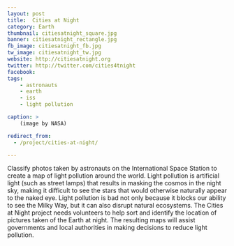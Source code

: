 ```yaml
---
layout: post
title:  Cities at Night
category: Earth
thumbnail: citiesatnight_square.jpg
banner: citiesatnight_rectangle.jpg
fb_image: citiesatnight_fb.jpg
tw_image: citiesatnight_tw.jpg
website: http://citiesatnight.org
twitter: http://twitter.com/cities4tnight
facebook:
tags:
    - astronauts
    - earth
    - iss
    - light pollution

caption: >
    (image by NASA)

redirect_from:
  - /project/cities-at-night/

---
```

Classify photos taken by astronauts on the International Space Station to create a map of light pollution around the world. Light pollution is artificial light (such as street lamps) that results in masking the cosmos in the night sky, making it difficult to see the stars that would otherwise naturally appear to the naked eye. Light pollution is bad not only because it blocks our ability to see the Milky Way, but it can also disrupt natural ecosystems. The Cities at Night project needs volunteers to help sort and identify the location of pictures taken of the Earth at night. The resulting maps will assist governments and local authorities in making decisions to reduce light pollution.

